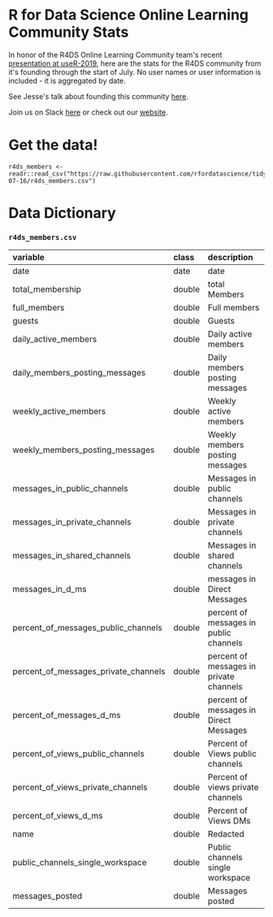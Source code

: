 # R for Data Science Online Learning Community Stats

In honor of the R4DS Online Learning Community team's recent [presentation at useR-2019](https://t.co/wNexiphbr5), here are the stats for the R4DS community from it's founding through the start of July. No user names or user information is included - it is aggregated by date.

See Jesse's talk about founding this community [here](https://resources.rstudio.com/rstudio-conf-2019/r4ds-online-learning-community-improvements-to-self-taught-data-science-and-the-critical-need-for-diversity-equity-and-inclusion-in-data-science-education). 

Join us on Slack [here](https://join.slack.com/t/rfordatascience/shared_invite/enQtMzA1Nzk1MjIzNDczLTY0OTVlMzM3ZTU5ZjA3NWE5ZDkxOGVmNjRjODQ2YmRjMzg4NWQxMDAxZTcwNzViZTczOThiNzBhYWJhZDM2ZTU) or check out our [website](https://www.rfordatasci.com/).

# Get the data!

```
r4ds_members <- readr::read_csv("https://raw.githubusercontent.com/rfordatascience/tidytuesday/main/data/2019/2019-07-16/r4ds_members.csv")

```

# Data Dictionary

### `r4ds_members.csv`

|variable                             |class  |description |
|:------------------------------------|:------|:-----------|
|date                                 | date | date |
|total_membership                     |double | total Members |
|full_members                         |double | Full members |
|guests                               |double |  Guests |
|daily_active_members                 |double | Daily active members |
|daily_members_posting_messages       |double | Daily members posting messages |
|weekly_active_members                |double | Weekly active members |
|weekly_members_posting_messages      |double | Weekly members posting messages |
|messages_in_public_channels          |double | Messages in public channels |
|messages_in_private_channels         |double | Messages in private channels |
|messages_in_shared_channels          |double | Messages in shared channels |
|messages_in_d_ms                     |double | messages in Direct Messages |
|percent_of_messages_public_channels  |double | percent of messages in public channels |
|percent_of_messages_private_channels |double | percent of messages in private channels |
|percent_of_messages_d_ms             |double | percent of messages in Direct Messages |
|percent_of_views_public_channels     |double | Percent of Views public channels |
|percent_of_views_private_channels    |double | Percent of views private channels |
|percent_of_views_d_ms                |double | Percent of Views DMs |
|name                                 |double | Redacted |
|public_channels_single_workspace     |double | Public channels single workspace |
|messages_posted                      |double | Messages posted |


